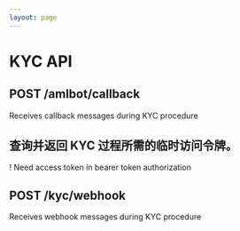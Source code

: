 ```yaml
---
layout: page
---
```


# KYC API

<GlobalAuth />

## POST /amlbot/callback
Receives callback messages during KYC procedure

<InteractiveKYCAPIEndpoint1 />

## 查询并返回 KYC 过程所需的临时访问令牌。
! Need access token in bearer token authorization

<InteractiveKYCAPIEndpoint2 />

## POST /kyc/webhook
Receives webhook messages during KYC procedure

<InteractiveKYCAPIEndpoint3 />

<script setup>
import InteractiveKYCAPIEndpoint1 from '../../.vitepress/theme/components/InteractiveKYCAPIEndpoint1.vue'
import InteractiveKYCAPIEndpoint2 from '../../.vitepress/theme/components/InteractiveKYCAPIEndpoint2.vue'
import InteractiveKYCAPIEndpoint3 from '../../.vitepress/theme/components/InteractiveKYCAPIEndpoint3.vue'
import GlobalAuth from '../../.vitepress/theme/components/GlobalAuth.vue'
import SimpleOutline from '../../.vitepress/theme/components/SimpleOutline.vue'
</script>

<SimpleOutline :items="[
  { text: 'POST /amlbot/callback', anchor: '#post-amlbotcallback' },
  { text: 'Queries and returns temporary access token needed for KYC procedure.', anchor: '#queries-and-returns-temporary-access-token-needed-for-kyc-procedure' },
  { text: 'POST /kyc/webhook', anchor: '#post-kycwebhook' }
]" />
